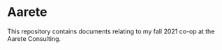 # Aarete

This repository contains documents relating to my fall 2021 co-op at the Aarete Consulting.
